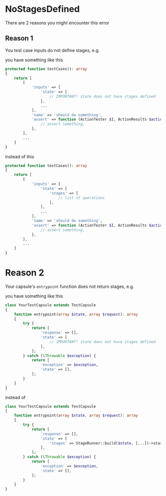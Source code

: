 # NoStagesDefined

There are 2 reasons you might encounter this error

## Reason 1

You test case inputs do not define stages, e.g.

you have something like this

```php
protected function testCases(): array
{
    return [
        [
            'inputs' => [
                'state' => [
                    // IMPORTANT! state does not have stages defined
                ],
                ...
            ],
            'name' => 'should do something',
            'assert' => function (ActionTester $I, ActionResults $action) {
                // assert something,
            },
        ],
        ...
    ]
}
```

instead of this

```php
protected function testCases(): array
{
    return [
        [
            'inputs' => [
                'state' => [
                    'stages' => [
                        // list of operations
                    ],
                ],
                ...
            ],
            'name' => 'should do something',
            'assert' => function (ActionTester $I, ActionResults $action) {
                // assert something,
            },
        ],
        ...
    ]
}
```

# Reason 2

Your capsule's `entrypoint` function does not return stages, e.g.

you have something like this

```php
class YourTestCapsule extends TestCapsule
{
    function entrypoint(array $state, array $request): array
    {
        try {
            return [
                'response' => [],
                'state' => [
                    // IMPORTANT! state does not have stages defined
                ],
            ];
        } catch (\Throwable $exception) {
            return [
                'exception' => $exception,
                'state' => [],
            ];
        }
    }
}
```

instead of

```php
class YourTestCapsule extends TestCapsule
{
    function entrypoint(array $state, array $request): array
    {
        try {
            return [
                'response' => [],
                'state' => [
                    'stages' => StageRunner::build($state, [...])->start(),
                ],
            ];
        } catch (\Throwable $exception) {
            return [
                'exception' => $exception,
                'state' => [],
            ];
        }
    }
}
```
